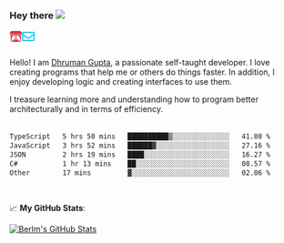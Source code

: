 ### Hey there <img src="https://media.giphy.com/media/hvRJCLFzcasrR4ia7z/giphy.gif" width="25px">

<a href="https://itch.io/profile/berlm">
  <img align="left" alt="Berlm's Itch" width="22px" src="/assets/itch-io.svg" />
</a>
<a href="mailto:ceo@berlm.me">
  <img align="left" alt="Email Berlm" width="22px" src="/assets/envelope.svg" />
</a>

<br />  
<br />  
  
Hello! I am [Dhruman Gupta](https://berlm.me/), a passionate self-taught developer. I love creating programs that help me or others do things faster. In addition, I enjoy developing logic and creating interfaces to use them.  

I treasure learning more and understanding how to program better architecturally and in terms of efficiency.  
<br />

<!--START_SECTION:waka-->
```text
TypeScript   5 hrs 50 mins   ██████████▒░░░░░░░░░░░░░░   41.08 % 
JavaScript   3 hrs 52 mins   ██████▓░░░░░░░░░░░░░░░░░░   27.16 % 
JSON         2 hrs 19 mins   ████░░░░░░░░░░░░░░░░░░░░░   16.27 % 
C#           1 hr 13 mins    ██░░░░░░░░░░░░░░░░░░░░░░░   08.57 % 
Other        17 mins         ▓░░░░░░░░░░░░░░░░░░░░░░░░   02.06 % 
```
<!--END_SECTION:waka-->
<br />  

📈 **My GitHub Stats**:  

[![Berlm's GitHub Stats](https://github-readme-stats.vercel.app/api?username=dhrumangupta&theme=gotham&show_icons=true&count_private=true)](https://berlm.me)
